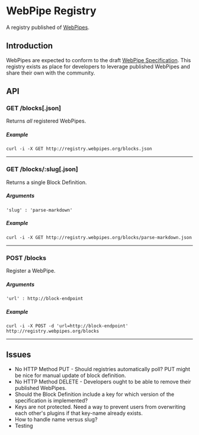 # WebPipe Registry

A registry published of [WebPipes](http://www.webpipes.org/).

## Introduction

WebPipes are expected to conform to the draft [WebPipe Specification](https://github.com/webpipes/spec).
This registry exists as place for developers to leverage published WebPipes and share their own with the community.

## API

### GET /blocks[.json]

Returns _all_ registered WebPipes.

##### Example

	curl -i -X GET http://registry.webpipes.org/blocks.json


* * *

### GET /blocks/:slug[.json]

Returns a single Block Definition.

##### Arguments
	
	'slug' : 'parse-markdown'
	
##### Example

	curl -i -X GET http://registry.webpipes.org/blocks/parse-markdown.json


* * *

### POST /blocks

Register a WebPipe.

##### Arguments
	
	'url' : http://block-endpoint

##### Example

	curl -i -X POST -d 'url=http://block-endpoint' http://registry.webpipes.org/blocks


* * *

## Issues

- No HTTP Method PUT - Should registries automatically poll? PUT might be nice for manual update of block definition.
- No HTTP Method DELETE - Developers ought to be able to remove their published WebPipes.
- Should the Block Definition include a key for which version of the specification is implemented?
- Keys are not protected. Need a way to prevent users from overwriting each other's plugins if that key-name already exists.
- How to handle name versus slug?
- Testing

